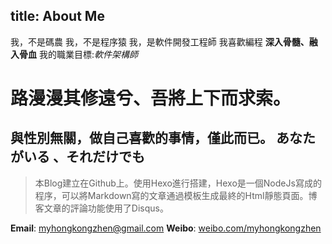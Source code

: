 title: About Me 
---

我，不是碼農
我，不是程序猿
我，是軟件開發工程師
我喜歡編程 **深入骨髓、融入骨血**
我的職業目標:_軟件架構師_
# 路漫漫其修遠兮、吾將上下而求索。

與性別無關，做自己喜歡的事情，僅此而已。
**あなたがいる 、それだけでも** 
-----------------------------------------------------------------------------------------------------------------
> 本Blog建立在Github上。使用Hexo進行搭建，Hexo是一個NodeJs寫成的程序，可以將Markdown寫的文章通過模板生成最終的Html靜態頁面。博客文章的評論功能使用了Disqus。

**Email**: myhongkongzhen@gmail.com 
**Weibo**: [weibo.com/myhongkongzhen](http://www.weibo.com/myhongkongzhen)  
